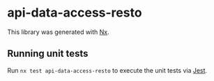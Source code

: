 # api-data-access-resto

This library was generated with [Nx](https://nx.dev).

## Running unit tests

Run `nx test api-data-access-resto` to execute the unit tests via [Jest](https://jestjs.io).
